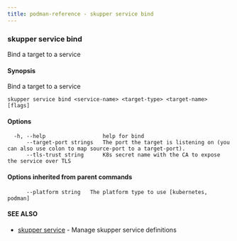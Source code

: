 ```yaml
---
title: podman-reference - skupper service bind
---
```

### skupper service bind

Bind a target to a service

#### Synopsis

Bind a target to a service

```
skupper service bind <service-name> <target-type> <target-name> [flags]
```

#### Options

```
  -h, --help                  help for bind
      --target-port strings   The port the target is listening on (you can also use colon to map source-port to a target-port).
      --tls-trust string      K8s secret name with the CA to expose the service over TLS
```

#### Options inherited from parent commands

```
      --platform string   The platform type to use [kubernetes, podman]
```

#### SEE ALSO

* [skupper service](skupper_service.html)	 - Manage skupper service definitions

<!-- ###### Auto generated by spf13/cobra on 25-Jan-2024
 -->
